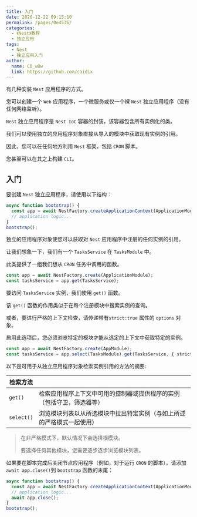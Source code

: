 ```yaml
---
title: 入门
date: 2020-12-22 09:15:10
permalink: /pages/0e4536/
categories:
  - 《Nest》教程
  - 独立应用
tags:
  - Nest
  - 独立应用入门
author: 
  name: CD_wOw
  link: https://github.com/caidix
---
```


有几种安装 `Nest` 应用程序的方式。

您可以创建一个 `Web` 应用程序，一个微服务或仅一个裸 `Nest` 独立应用程序（没有任何网络监听）。

`Nest` 独立应用程序是 `Nest IoC` 容器的封装，该容器包含所有实例化的类。

我们可以使用独立的应用程序对象直接从导入的模块中获取现有实例的引用。

因此，您可以在任何地方利用 `Nest` 框架，包括 `CRON` 脚本。

您甚至可以在其之上构建 `CLI`。

## 入门

要创建 `Nest` 独立应用程序，请使用以下结构：

```typescript
async function bootstrap() {
  const app = await NestFactory.createApplicationContext(ApplicationModule);
  // application logic...
}
bootstrap();
```

独立的应用程序对象使您可以获取对 `Nest` 应用程序中注册的任何实例的引用。

让我们想象一下，我们有一个 `TasksService` 在 `TasksModule` 中。

此类提供了一组我们想从 `CRON` 任务中调用的函数。

```typescript
const app = await NestFactory.create(ApplicationModule);
const tasksService = app.get(TasksService);
```

要访问 `TasksService` 实例，我们使用 `get()` 函数。

该 `get()` 函数的作用类似于在每个注册模块中搜索实例的查询。

或者，要进行严格的上下文检查，请传递带有`strict:true` 属性的 `options` 对象。

启用此选项后，您必须浏览特定的模块才能从选定的上下文中获取特定的实例。

```typescript
const app = await NestFactory.create(AppModule);
const tasksService = app.select(TasksModule).get(TasksService, { strict: true });
```

以下是可用于从独立应用程序对象检索实例引用的方法的摘要:

| 检索方法   |                                                              |
| ---------- | ------------------------------------------------------------ |
| `get()`    | 检索应用程序上下文中可用的控制器或提供程序的实例（包括守卫，筛选器等） |
| `select()` | 浏览模块列表以从所选模块中拉出特定实例（与如上所述的严格模式一起使用） |

> 在非严格模式下，默认情况下会选择根模块。
>
> 要选择任何其他模块，您需要逐步逐步浏览模块列表。

如果要在脚本完成后关闭节点应用程序（例如，对于运行 `CRON` 的脚本），请添加 `await app.close()`到 `bootstrap` 函数的末尾：

```typescript
async function bootstrap() {
  const app = await NestFactory.createApplicationContext(ApplicationModule);
  // application logic...
  await app.close();
}
bootstrap();
```

